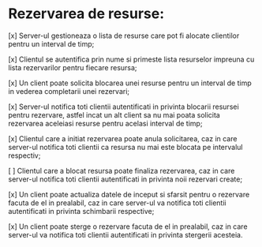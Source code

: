 # Rezervarea de resurse:
[x] Server-ul gestioneaza o lista de resurse care pot fi alocate clientilor pentru un interval de timp;

[x] Clientul se autentifica prin nume si primeste lista resurselor impreuna cu lista rezervarilor pentru fiecare resursa;

[x] Un client poate solicita blocarea unei resurse pentru un interval de timp in vederea completarii unei rezervari;

[x] Server-ul notifica toti clientii autentificati in privinta blocarii resursei pentru rezervare, astfel incat un alt client sa nu mai poata solicita rezervarea aceleiasi resurse pentru acelasi interval de timp;

[x] Clientul care a initiat rezervarea poate anula solicitarea, caz in care server-ul notifica toti clientii ca resursa nu mai este blocata pe intervalul respectiv;

[ ] Clientul care a blocat resursa poate finaliza rezervarea, caz in care server-ul notifica toti clientii autentificati in privinta noii rezervari create;

[x] Un client poate actualiza datele de inceput si sfarsit pentru o rezervare facuta de el in prealabil, caz in care server-ul va notifica toti clientii autentificati in privinta schimbarii respective;

[x] Un client poate sterge o rezervare facuta de el in prealabil, caz in care server-ul va notifica toti clientii autentificati in privinta stergerii acesteia.
